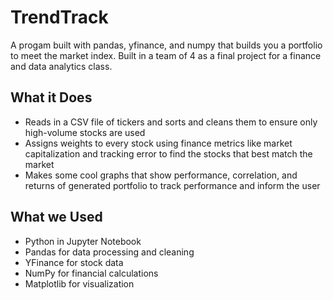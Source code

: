 # TrendTrack

A progam built with pandas, yfinance, and numpy that builds you a portfolio to meet the market index. Built in a team of 4 as a final project for a finance and data analytics class.

## What it Does

* Reads in a CSV file of tickers and sorts and cleans them to ensure only high-volume stocks are used
* Assigns weights to every stock using finance metrics like market capitalization and tracking error to find the stocks that best match the market
* Makes some cool graphs that show performance, correlation, and returns of generated portfolio to track performance and inform the user

## What we Used

* Python in Jupyter Notebook
* Pandas for data processing and cleaning
* YFinance for stock data
* NumPy for financial calculations
* Matplotlib for visualization
